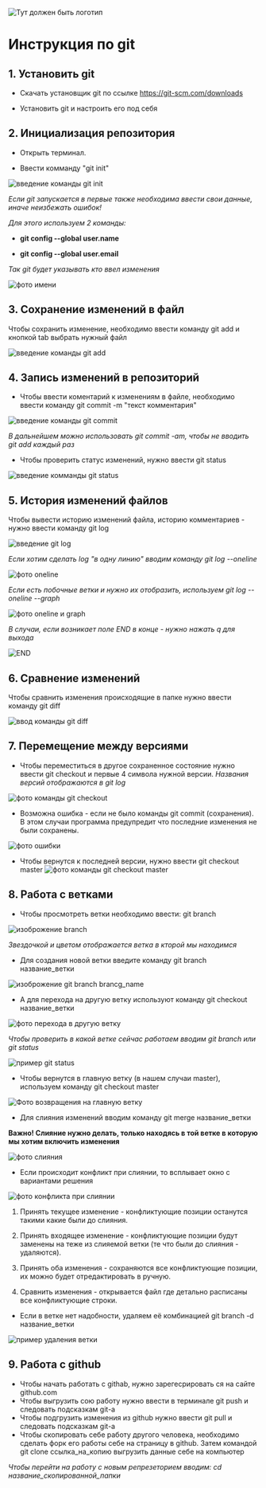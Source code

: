 ![Тут должен быть логотип](logo.png)

# Инструкция по git

## 1. Установить git

* Скачать установщик git по ссылке https://git-scm.com/downloads

* Установить git и настроить его под себя

## 2. Инициализация репозитория

* Открыть терминал. 

* Ввести комманду "git init"

![введение команды git init](gitinit.jpg)

*Если git запускается в первые также необходима ввести свои данные, иначе неизбежать ошибок!*

*Для этого используем 2 команды:*

* __git config --global user.name__

* __git config --global user.email__

*Так git будет указывать кто ввел изменения*

![фото имени](name.jpg)

## 3. Сохранение изменений в файл

Чтобы сохранить изменение, необходимо ввести команду git add и кнопкой tab выбрать нужный файл

![введение команды git add](gitadd.jpg)

## 4. Запись изменений в репозиторий

* Чтобы ввести коментарий к изменениям в файле, необходимо ввести команду git commit -m "текст комментария"

![введение команды git commit](gitcommit.jpg)

*В дальнейшем можно использовать git commit -am, чтобы не вводить git add каждый раз*

* Чтобы проверить статус изменений, нужно ввести git status

![введение комманды git status](gitstatus.jpg)

## 5. История изменений файлов

Чтобы вывести историю изменений файла, историю комментариев - нужно ввести команду git log

![введение git log](gitlog.jpg)

*Если хотим сделать log "в одну линию" вводим команду git log --oneline*

![фото oneline](oneline.jpg)

*Если есть побочные ветки и нужно их отобразить, используем git log --oneline --graph*

![фото oneline и graph](onelineENDgraph.jpg)

*В случаи, если возникает поле END в конце - нужно нажать q для выхода*

![END](END.jpg)

## 6. Сравнение изменений

Чтобы сравнить изменения происходящие в папке нужно ввести команду git diff

![ввод команды git diff](gitdiff.jpg)

## 7. Перемещение между версиями

 * Чтобы переместиться в другое сохраненное состояние нужно ввести git checkout и первые 4 символа нужной версии. *Названия версий отображаются в git log*

![фото команды git checkout](gitcheckout.jpg)

 * Возможна ошибка - если не было команды git commit (сохранения). В этом случаи программа предупредит что последние изменения не были сохранены.

![фото ошибки](error.jpg)

 * Чтобы вернутся к последней версии, нужно ввести git checkout master
 ![фото команды git checkout master](gitchecM.jpg)

## 8. Работа с ветками

* Чтобы просмотреть ветки необходимо ввести: git branch

![изоброжение branch](branch.jpg)

*Звездочкой и цветом отображается ветка в кторой мы находимся*

* Для создания новой ветки введите команду git branch название_ветки

![изоброжение git branch brancg_name](branch_name.jpg)

* А для перехода на другую ветку используют команду git checkout название_ветки

![фото перехода в другую ветку](check_branch_name.jpg)

*Чтобы проверить в какой ветке сейчас работаем вводим git branch или git status*

![пример git status](status.jpg)

* Чтобы вернутся в главную ветку (в нашем случаи master), используем команду git checkout master

![Фото возвращения на главную ветку](checkoutMaster.jpg)

* Для слияния изменений вводим команду git merge название_ветки 

**Важно! Слияние нужно делать, только находясь в той ветке в которую мы хотим включить изменения**

![фото слияния](merge.jpg)

  * Если происходит конфликт при слиянии, то всплывает окно с вариантами решения

  ![фото конфликта при слиянии](conflict.jpg)

  1. Принять текущее изменение - конфликтующие позиции останутся такими какие были до слияния.

  2. Принять входящее изменение - конфликтующие позиции будут заменены на теже из слияемой ветки (те что были до слияния - удаляются).

  3. Принять оба изменения - сохраняются все конфликтующие позиции, их можно будет отредактировать в ручную.

  4. Сравнить изменения - открывается файл где детально расписаны все конфликтующие строки. 

* Если в ветке нет надобности, удаляем её комбинацией git branch -d название_ветки

![пример удаления ветки](deleteBranch.jpg)

## 9. Работа с github
- Чтобы начать работать с githab, нужно зарегесрировать ся на сайте github.com
- Чтобы выгрузить сою работу нужно ввести в терминале git push и следовать подсказкам git-а
- Чтобы подгрузить изменения из github нужно ввести git pull и следовать подсказкам git-а
- Чтобы скопировать себе работу другого человека, необходимо сделать форк его работы себе на страницу в github. Затем командой git clone ссылка_на_копию выгрузить данные себе на компьютер

*Чтобы перейти на работу с новым репрезеторием вводим: cd название_скопированной_папки*